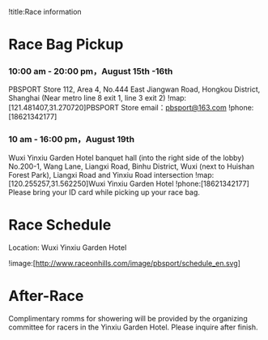 !title:Race information
# Race Bag Pickup
### 10:00 am - 20:00 pm，August 15th -16th 
PBSPORT Store
112, Area 4, No.444 East Jiangwan Road, Hongkou District, Shanghai (Near metro line 8 exit 1, line 3 exit 2)
!map:[121.481407,31.270720]PBSPORT Store
email：pbsport@163.com
!phone:[18621342177]
 
### 10 am - 16:00 pm，August 19th
Wuxi Yinxiu Garden Hotel banquet hall (into the right side of the lobby)
No.200-1, Wang Lane, Liangxi Road, Binhu District, Wuxi (next to Huishan Forest Park), Liangxi Road and Yinxiu Road intersection
!map:[120.255257,31.562250]Wuxi Yinxiu Garden Hotel
!phone:[18621342177]
 
Please bring your ID card while picking up your race bag.

# Race Schedule
Location: Wuxi Yinxiu Garden Hotel

!image:[http://www.raceonhills.com/image/pbsport/schedule_en.svg]

# After-Race
Complimentary romms for showering will be provided by the organizing committee for racers in the Yinxiu Garden Hotel.  Please inquire after finish.

